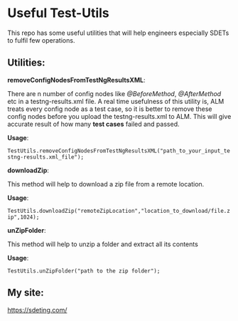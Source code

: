 # Useful Test-Utils
This repo has some useful utilities that will help engineers especially SDETs to fulfil few operations.


## Utilities:
**removeConfigNodesFromTestNgResultsXML**:

There are n number of config nodes like _@BeforeMethod_, _@AfterMethod_ etc in a testng-results.xml file. A real time usefulness of this utility is, ALM treats every config node as a test case, so it is better to remove these config nodes before you upload the testng-results.xml to ALM. This will give accurate result of how many **test cases** failed and passed.

**Usage**:

```TestUtils.removeConfigNodesFromTestNgResultsXML("path_to_your_input_testng-results.xml_file");```

**downloadZip**:

This method will help to download a zip file from a remote location.

**Usage**:

```TestUtils.downloadZip("remoteZipLocation","location_to_download/file.zip",1024);```

**unZipFolder**:

This method will help to unzip a folder and extract all its contents

**Usage**:

```TestUtils.unZipFolder("path to the zip folder");```


## My site:
https://sdeting.com/
